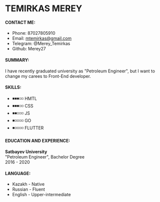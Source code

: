 TEMIRKAS MEREY
========================
#### CONTACT ME: 
* Phone: 87027805910
* Email: mtemirkas@gmail.com
* Telegram: @Merey_Temirkas
* Github: Merey27
#### SUMMARY:
 I have recently graduated university as "Petroleum Engineer", but I want to change my carees to Front-End developer.
#### SKILLS:
* ◾◾◾◽◽ HMTL
* ◾◾◾◽◽ CSS
* ◾◾◽◽◽ JS
* ◾◽◽◽◽ GO
* ◾◽◽◽◽ FLUTTER
#### EDUCATION AND EXPERIENCE:
**Satbayev University** \
"Petroleum Engineer", Bachelor Degree \
2016 - 2020 
#### LANGUAGE:
 * Kazakh - Native
 * Russian - Fluent
 * English - Upper-intermediate
 
 
